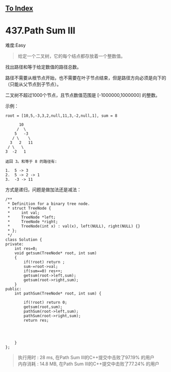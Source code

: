 [To Index](/index.md)
---
# 437.Path Sum III
难度:Easy
> 给定一个二叉树，它的每个结点都存放着一个整数值。

找出路径和等于给定数值的路径总数。

路径不需要从根节点开始，也不需要在叶子节点结束，但是路径方向必须是向下的（只能从父节点到子节点）。

二叉树不超过1000个节点，且节点数值范围是 [-1000000,1000000] 的整数。

示例：
```
root = [10,5,-3,3,2,null,11,3,-2,null,1], sum = 8

      10
     /  \
    5   -3
   / \    \
  3   2   11
 / \   \
3  -2   1

返回 3。和等于 8 的路径有:

1.  5 -> 3
2.  5 -> 2 -> 1
3.  -3 -> 11

```

方式是递归，问题是做加法还是减法：  

```
/**
 * Definition for a binary tree node.
 * struct TreeNode {
 *     int val;
 *     TreeNode *left;
 *     TreeNode *right;
 *     TreeNode(int x) : val(x), left(NULL), right(NULL) {}
 * };
 */
class Solution {
private:
    int res=0;
    void getsum(TreeNode* root, int sum)
    {
        if(!root) return ;
        sum-=root->val;
        if(sum==0) res++;
        getsum(root->left,sum);
        getsum(root->right,sum);
    }
public:
    int pathSum(TreeNode* root, int sum) {
        
        if(!root) return 0;
        getsum(root,sum);
        pathSum(root->left,sum);
        pathSum(root->right,sum);
        return res;
    
    

       
    }
};
```

> 执行用时 : 28 ms, 在Path Sum III的C++提交中击败了97.19% 的用户  
内存消耗 : 14.8 MB, 在Path Sum III的C++提交中击败了77.24% 的用户
